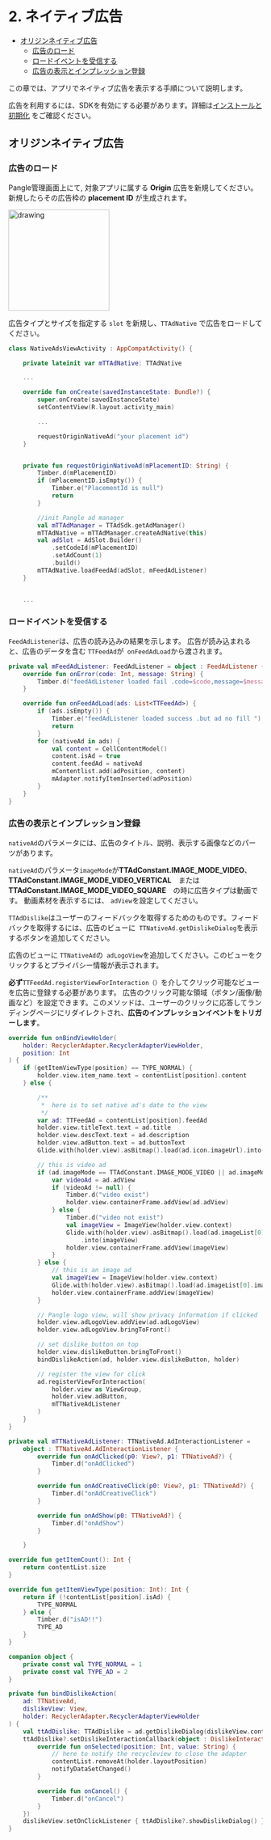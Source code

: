 # 2. ネイティブ広告


* [オリジンネイティブ広告](#start/native_ad_origin)
  * [広告のロード](#start/native_ad_origin_load)
  * [ロードイベントを受信する](#start/native_ad_origin_loadevent)
  * [広告の表示とインプレッション登録](#start/native_ad_origin_display)


この章では、アプリでネイティブ広告を表示する手順について説明します。

広告を利用するには、SDKを有効にする必要があります。詳細は[インストールと初期化](1-integrate_ja.md) をご確認ください。




<a name="start/native_ad_origin"></a>
## オリジンネイティブ広告

<a name="start/native_ad_origin_load"></a>
### 広告のロード

Pangle管理画面上にて, 対象アプリに属する **Origin** 広告を新規してください。 新規したらその広告枠の **placement ID** が生成されます。


<img src="../pics/native_origin.png" alt="drawing" width="200"/>

広告タイプとサイズを指定する `slot` を新規し、`TTAdNative` で広告をロードしてください。


```kotlin
class NativeAdsViewActivity : AppCompatActivity() {

    private lateinit var mTTAdNative: TTAdNative

    ...

    override fun onCreate(savedInstanceState: Bundle?) {
        super.onCreate(savedInstanceState)
        setContentView(R.layout.activity_main)

        ...

        requestOriginNativeAd("your placement id")
    }


    private fun requestOriginNativeAd(mPlacementID: String) {
        Timber.d(mPlacementID)
        if (mPlacementID.isEmpty()) {
            Timber.e("PlacementId is null")
            return
        }

        //init Pangle ad manager
        val mTTAdManager = TTAdSdk.getAdManager()
        mTTAdNative = mTTAdManager.createAdNative(this)
        val adSlot = AdSlot.Builder()
            .setCodeId(mPlacementID)
            .setAdCount(1)
            .build()
        mTTAdNative.loadFeedAd(adSlot, mFeedAdListener)
    }


    ...

```

<a name="start/native_ad_origin_loadevent"></a>
### ロードイベントを受信する

`FeedAdListener`は、広告の読み込みの結果を示します。 広告が読み込まれると、広告のデータを含む `TTFeedAd`が` onFeedAdLoad`から渡されます。


```kotlin
private val mFeedAdListener: FeedAdListener = object : FeedAdListener {
    override fun onError(code: Int, message: String) {
        Timber.d("feedAdListener loaded fail .code=$code,message=$message")
    }

    override fun onFeedAdLoad(ads: List<TTFeedAd>) {
        if (ads.isEmpty()) {
            Timber.e("feedAdListener loaded success .but ad no fill ")
            return
        }
        for (nativeAd in ads) {
            val content = CellContentModel()
            content.isAd = true
            content.feedAd = nativeAd
            mContentlist.add(adPosition, content)
            mAdapter.notifyItemInserted(adPosition)
        }
    }
}
```

<a name="start/native_ad_origin_display"></a>
### 広告の表示とインプレッション登録

`nativeAd`のパラメータには、広告のタイトル、説明、表示する画像などのパーツがあります。

`nativeAd`のパラメータ`imageMode`が**TTAdConstant.IMAGE_MODE_VIDEO**、　**TTAdConstant.IMAGE_MODE_VIDEO_VERTICAL**　または
**TTAdConstant.IMAGE_MODE_VIDEO_SQUARE**　の時に広告タイプは動画です。
動画素材を表示するには、 `adView`を設定してください。

`TTAdDislike`はユーザーのフィードバックを取得するためのものです。フィードバックを取得するには、広告のビューに` TTNativeAd.getDislikeDialog`を表示するボタンを追加してください。

広告のビューに `TTNativeAd`の` adLogoView`を追加してください。このビューをクリックするとプライバシー情報が表示されます。

**必ず**`TTFeedAd.registerViewForInteraction（）`を介してクリック可能なビューを広告に登録する必要があります。 広告のクリック可能な領域（ボタン/画像/動画など）を設定できます。このメソッドは、ユーザーのクリックに応答してランディングページにリダイレクトされ、**広告のインプレッションイベントをトリガーします**。


```kotlin
override fun onBindViewHolder(
    holder: RecyclerAdapter.RecyclerAdapterViewHolder,
    position: Int
) {
    if (getItemViewType(position) == TYPE_NORMAL) {
        holder.view.item_name.text = contentList[position].content
    } else {

        /**
         *  here is to set native ad's date to the view
         */
        var ad: TTFeedAd = contentList[position].feedAd
        holder.view.titleText.text = ad.title
        holder.view.descText.text = ad.description
        holder.view.adButton.text = ad.buttonText
        Glide.with(holder.view).asBitmap().load(ad.icon.imageUrl).into(holder.view.logoView)

        // this is video ad
        if (ad.imageMode == TTAdConstant.IMAGE_MODE_VIDEO || ad.imageMode == TTAdConstant.IMAGE_MODE_VIDEO_SQUARE || ad.imageMode == TTAdConstant.IMAGE_MODE_VIDEO_VERTICAL) {
            var videoAd = ad.adView
            if (videoAd != null) {
                Timber.d("video exist")
                holder.view.containerFrame.addView(ad.adView)
            } else {
                Timber.d("video not exist")
                val imageView = ImageView(holder.view.context)
                Glide.with(holder.view).asBitmap().load(ad.imageList[0].imageUrl)
                    .into(imageView)
                holder.view.containerFrame.addView(imageView)
            }
        } else {
            // this is an image ad
            val imageView = ImageView(holder.view.context)
            Glide.with(holder.view).asBitmap().load(ad.imageList[0].imageUrl).into(imageView)
            holder.view.containerFrame.addView(imageView)
        }

        // Pangle logo view, will show privacy information if clicked
        holder.view.adLogoView.addView(ad.adLogoView)
        holder.view.adLogoView.bringToFront()

        // set dislike button on top
        holder.view.dislikeButton.bringToFront()
        bindDislikeAction(ad, holder.view.dislikeButton, holder)

        // register the view for click
        ad.registerViewForInteraction(
            holder.view as ViewGroup,
            holder.view.adButton,
            mTTNativeAdListener
        )
    }
}

private val mTTNativeAdListener: TTNativeAd.AdInteractionListener =
    object : TTNativeAd.AdInteractionListener {
        override fun onAdClicked(p0: View?, p1: TTNativeAd?) {
            Timber.d("onAdClicked")
        }

        override fun onAdCreativeClick(p0: View?, p1: TTNativeAd?) {
            Timber.d("onAdCreativeClick")
        }

        override fun onAdShow(p0: TTNativeAd?) {
            Timber.d("onAdShow")
        }

    }

override fun getItemCount(): Int {
    return contentList.size
}

override fun getItemViewType(position: Int): Int {
    return if (!contentList[position].isAd) {
        TYPE_NORMAL
    } else {
        Timber.d("isAD!!")
        TYPE_AD
    }
}

companion object {
    private const val TYPE_NORMAL = 1
    private const val TYPE_AD = 2
}

private fun bindDislikeAction(
    ad: TTNativeAd,
    dislikeView: View,
    holder: RecyclerAdapter.RecyclerAdapterViewHolder
) {
    val ttAdDislike: TTAdDislike = ad.getDislikeDialog(dislikeView.context as Activity)
    ttAdDislike?.setDislikeInteractionCallback(object : DislikeInteractionCallback {
        override fun onSelected(position: Int, value: String) {
            // here to notify the recycleview to close the adapter
            contentList.removeAt(holder.layoutPosition)
            notifyDataSetChanged()
        }

        override fun onCancel() {
            Timber.d("onCancel")
        }
    })
    dislikeView.setOnClickListener { ttAdDislike?.showDislikeDialog() }
}
```
